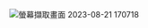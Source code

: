 
![螢幕擷取畫面 2023-08-21 170718](https://github.com/Anderson991288/java-Note/assets/68816726/405e687f-fe78-471e-86d8-a1838eab2d29)
